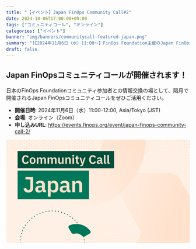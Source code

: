 ```yaml
---
title: "【イベント】Japan FinOps Community Call#2"
date: 2024-10-06T17:00:00+09:00
tags: ["コミュニティコール", "オンライン"]
categories: ["イベント"]
banner: "img/banners/communitycall-featured-japan.png"
summary: "[【2024年11月6日（水）11:00～】FinOps Foundation主催のJapan FinOpsコミュニティコールが開催されます。↗](https://events.finops.org/event/japan-finops-community-call-2/)"
draft: false
---
```


## Japan FinOpsコミュニティコールが開催されます！

日本のFinOps Foundationコミュニティ参加者との情報交換の場として、隔月で開催されるJapan FinOpsコミュニティコールをぜひご活用ください。

- **開催日時**: 2024年11月6日（水）11:00-12:00, Asia/Tokyo (JST)
- **会場**: オンライン（Zoom）
- **申し込みURL**: https://events.finops.org/event/japan-finops-community-call-2/

![meetup-japan](../../../../img/banners/communitycall-featured-japan.png)
